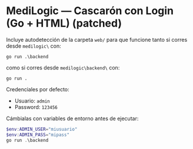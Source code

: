 # MediLogic — Cascarón con Login (Go + HTML) (patched)

Incluye autodetección de la carpeta `web/` para que funcione tanto si corres desde `medilogic\` con:
```
go run .\backend
```
como si corres desde `medilogic\backend\` con:
```
go run .
```

Credenciales por defecto:
- Usuario: `admin`
- Password: `123456`

Cámbialas con variables de entorno antes de ejecutar:
```powershell
$env:ADMIN_USER="miusuario"
$env:ADMIN_PASS="mipass"
go run .\backend
```

